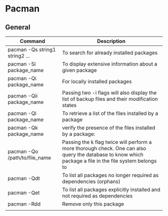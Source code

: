 # Pacman

## General
| Command                        | Description                                                                                                                                             |
|--------------------------------|---------------------------------------------------------------------------------------------------------------------------------------------------------|
| pacman -Qs string1 string2 ... | To search for already installed packages                                                                                                                |
| pacman -Si package_name        | To display extensive information about a given package                                                                                                  |
| pacman -Qi package_name        | For locally installed packages                                                                                                                          |
| pacman -Qii package_name       | Passing two -i flags will also display the list of backup files and their modification states                                                           |
| pacman -Ql package_name        | To retrieve a list of the files installed by a package                                                                                                  |
| pacman -Qk package_name        | verify the presence of the files installed by a package:                                                                                                |
| pacman -Qo /path/to/file_name  | Passing the k flag twice will perform a more thorough check. One can also query the database to know which package a file in the file system belongs to |
| pacman -Qdt                    | To list all packages no longer required as dependencies (orphans)                                                                                       |
| pacman -Qet                    | To list all packages explicitly installed and not required as dependencies                                                                              |
| pacman -Rdd                    | Remove only this package                                                                                                                                |
|                                |                                                                                                                                                         |

